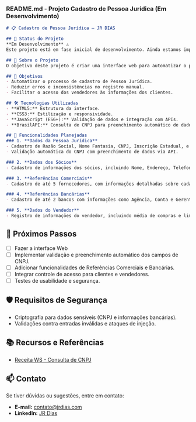 
### **README.md - Projeto Cadastro de Pessoa Jurídica (Em Desenvolvimento)**

```markdown
# 📋 Cadastro de Pessoa Jurídica – JR DIAS

## 🚧 Status do Projeto
**Em Desenvolvimento** ⚠️  
Este projeto está em fase inicial de desenvolvimento. Ainda estamos implementando as funcionalidades e validando os requisitos. Atualizações serão feitas regularmente.

## 📖 Sobre o Projeto
O objetivo deste projeto é criar uma interface web para automatizar o processo de cadastro de Pessoa Jurídica, que atualmente é feito manualmente. A solução visa agilizar o registro de novos clientes e permitir que os vendedores acompanhem as informações dos cadastros realizados, facilitando a consulta e análise de dados.

## 🎯 Objetivos
- Automatizar o processo de cadastro de Pessoa Jurídica.
- Reduzir erros e inconsistências no registro manual.
- Facilitar o acesso dos vendedores às informações dos clientes.

## 🛠️ Tecnologias Utilizadas
- **HTML5:** Estrutura da interface.
- **CSS3:** Estilização e responsividade.
- **JavaScript (ES6+):** Validação de dados e integração com APIs.
- **BrasilAPI:** Consulta de CNPJ para preenchimento automático de dados.

## 📑 Funcionalidades Planejadas
### 1. **Dados da Pessoa Jurídica**
- Cadastro de Razão Social, Nome Fantasia, CNPJ, Inscrição Estadual, e outros detalhes da empresa.
- Validação automática do CNPJ com preenchimento de dados via API.

### 2. **Dados dos Sócios**
- Cadastro de informações dos sócios, incluindo Nome, Endereço, Telefone e E-mail.

### 3. **Referências Comerciais**
- Cadastro de até 5 fornecedores, com informações detalhadas sobre cada referência.

### 4. **Referências Bancárias**
- Cadastro de até 2 bancos com informações como Agência, Conta e Gerente.

### 5. **Dados do Vendedor**
- Registro de informações do vendedor, incluindo média de compras e limite de crédito sugerido.

```

## 📆 Próximos Passos
- [ ] Fazer a interface Web
- [ ] Implementar validação e preenchimento automático dos campos de CNPJ.
- [ ] Adicionar funcionalidades de Referências Comerciais e Bancárias.
- [ ] Integrar controle de acesso para clientes e vendedores.
- [ ] Testes de usabilidade e segurança.

## 🛡️ Requisitos de Segurança
- Criptografia para dados sensíveis (CNPJ e informações bancárias).
- Validações contra entradas inválidas e ataques de injeção.

## 📚 Recursos e Referências
- [Receita WS - Consulta de CNPJ](https://brasilapi.com.br/docs#tag/CNPJ)

## 📫 Contato
Se tiver dúvidas ou sugestões, entre em contato:
- **E-mail:** contato@jrdias.com
- **LinkedIn:** [JR Dias](https://www.linkedin.com/in/jrdias/)



